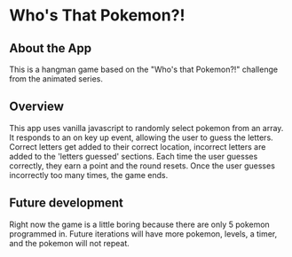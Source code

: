 # Who's That Pokemon?!

## About the App
This is a hangman game based on the "Who's that Pokemon?!" challenge from the animated series.

## Overview
This app uses vanilla javascript to randomly select pokemon from an array. It responds to an on key up event, allowing the user to guess the letters. Correct letters get added to their correct location, incorrect letters are added to the 'letters guessed' sections.
Each time the user guesses correctly, they earn a point and the round resets.
Once the user guesses incorrectly too many times, the game ends.

## Future development

Right now the game is a little boring because there are only 5 pokemon programmed in. Future iterations will have more pokemon, levels, a timer, and the pokemon will not repeat.
